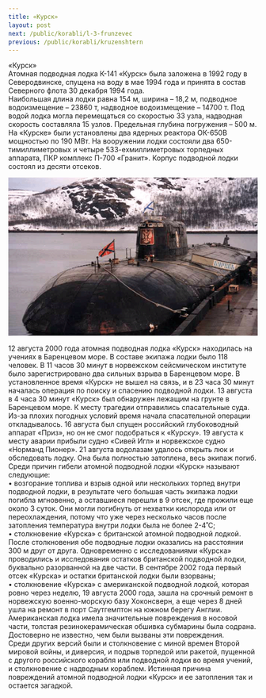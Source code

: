 ```yaml
---
title: «Курск»
layout: post
next: /public/korabli/l-3-frunzevec
previous: /public/korabli/kruzenshtern
---
```


«Курск»  
Атомная подводная лодка К-141 «Курск» была заложена в 1992 году в Северодвинске, спущена на воду в мае 1994 года и принята в состав Северного флота 30 декабря 1994 года.   
Наибольшая длина лодки равна 154 м, ширина – 18,2 м, подводное водоизмещение – 23860 т, надводное водоизмещение – 14700 т. Под водой лодка могла перемещаться со скоростью 33 узла, надводная скорость составляла 15 узлов. Предельная глубина погружения – 500 м. На «Курске» были установлены два ядерных реактора ОК-650В мощностью по 190 МВт. На вооружении лодки состояли два 650-тимиллиметровых и четыре 533-ехмиллиметровых торпедных аппарата, ПКР комплекс П-700 «Гранит». Корпус подводной лодки состоял из десяти отсеков.   
  

![](/assets/img/Kursk(1).gif)  

  
12 августа 2000 года атомная подводная лодка «Курск» находилась на учениях в Баренцевом море. В составе экипажа лодки было 118 человек. В 11 часов 30 минут в норвежском сейсмическом институте было зарегистрировано два сильных взрыва в Баренцевом море. В установленное время «Курск» не вышел на связь, и в 23 часа 30 минут началась операция по поиску и спасению подводной лодки. 13 августа в 4 часа 30 минут «Курск» был обнаружен лежащим на грунте в Баренцевом море. К месту трагедии отправились спасательные суда.  
Из-за плохих погодных условий время начала спасательной операции откладывалось. 16 августа был спущен российский глубоководный аппарат «Приз», но он не смог подобраться к «Курску». 19 августа к месту аварии прибыли судно «Сивей Игл» и норвежское судно «Норманд Пионер». 21 августа водолазам удалось открыть люк и обследовать лодку. Она была полностью затоплена, весь экипаж погиб.   
Среди причин гибели атомной подводной лодки «Курск» называют следующие:  
• возгорание топлива и взрыв одной или нескольких торпед внутри подводной лодки, в результате чего большая часть экипажа лодки погибла мгновенно, а оставшиеся перешли в 9 отсек, где прожили еще около 3 суток. Они могли погибнуть от нехватки кислорода или от переохлаждения, потому что уже через несколько часов после затопления температура внутри лодки была не более 2-4˚С;  
• столкновение «Курска» с британской атомной подводной лодкой. После столкновения обе подводные лодки оказались на расстоянии 300 м друг от друга. Одновременно с исследованиями «Курска» проводились и исследования остатков британской подводной лодки, буквально разорванной на две части. В сентябре 2002 года первый отсек «Курска» и остатки британской лодки были взорваны;  
• столкновение «Курска» с американской подводной лодкой, которая ровно через неделю, 19 августа 2000 года, зашла на срочный ремонт в норвежскую военно-морскую базу Хоконсверн, а еще через 8 дней ушла на ремонт в порт Саутгемптон на южном берегу Англии. Американская лодка имела значительные повреждения в носовой части, толстая резинокерамическая обшивка субмарины была содрана. Достоверно не известно, чем были вызваны эти повреждения.  
Среди других версий были и столкновение с миной времен Второй мировой войны, и диверсия, и подрыв торпедой или ракетой, пущенной с другого российского корабля или подводной лодки во время учений, и столкновение с надводным кораблем. Истинная причина повреждений атомной подводной лодки «Курск» и ее затопления так и остается загадкой.   
 